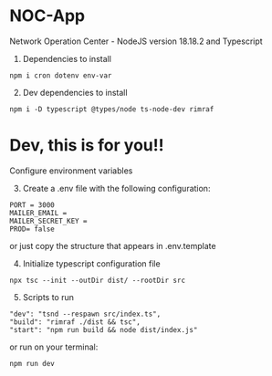 # NOC-App

Network Operation Center - NodeJS version 18.18.2 and Typescript

1. Dependencies to install

```
npm i cron dotenv env-var
```

2. Dev dependencies to install

```
npm i -D typescript @types/node ts-node-dev rimraf
```

# Dev, this is for you!!

Configure environment variables

3. Create a .env file with the following configuration:

```
PORT = 3000
MAILER_EMAIL =
MAILER_SECRET_KEY =
PROD= false
```

or just copy the structure that appears in .env.template

4. Initialize typescript configuration file

```
npx tsc --init --outDir dist/ --rootDir src
```

5. Scripts to run

```
"dev": "tsnd --respawn src/index.ts",
"build": "rimraf ./dist && tsc",
"start": "npm run build && node dist/index.js"
```

or run on your terminal:

```
npm run dev
```
